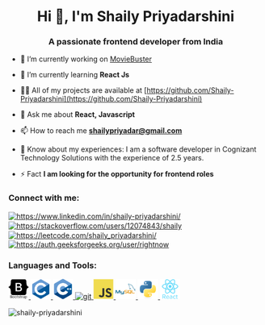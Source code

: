 <h1 align="center">Hi 👋, I'm Shaily Priyadarshini</h1>
<h3 align="center">A passionate frontend developer from India</h3>

- 🔭 I’m currently working on [MovieBuster](https://github.com/Shaily-Priyadarshini/Moviebuster)

- 🌱 I’m currently learning **React Js**

- 👨‍💻 All of my projects are available at [https://github.com/Shaily-Priyadarshini](https://github.com/Shaily-Priyadarshini)

- 💬 Ask me about **React, Javascript**

- 📫 How to reach me **shailypriyadar@gmail.com**

- 📄 Know about my experiences: I am a software developer in Cognizant Technology Solutions with the experience of 2.5 years.

- ⚡ Fact **I am looking for the opportunity for frontend roles**

<h3 align="left">Connect with me:</h3>
<p align="left">
<a href="https://linkedin.com/in/https://www.linkedin.com/in/shaily-priyadarshini/" target="blank"><img align="center" src="https://raw.githubusercontent.com/rahuldkjain/github-profile-readme-generator/master/src/images/icons/Social/linked-in-alt.svg" alt="https://www.linkedin.com/in/shaily-priyadarshini/" height="30" width="40" /></a>
<a href="https://stackoverflow.com/users/https://stackoverflow.com/users/12074843/shaily" target="blank"><img align="center" src="https://raw.githubusercontent.com/rahuldkjain/github-profile-readme-generator/master/src/images/icons/Social/stack-overflow.svg" alt="https://stackoverflow.com/users/12074843/shaily" height="30" width="40" /></a>
<a href="https://www.leetcode.com/https://leetcode.com/shaily_priyadarshini/" target="blank"><img align="center" src="https://raw.githubusercontent.com/rahuldkjain/github-profile-readme-generator/master/src/images/icons/Social/leet-code.svg" alt="https://leetcode.com/shaily_priyadarshini/" height="30" width="40" /></a>
<a href="https://auth.geeksforgeeks.org/user/https://auth.geeksforgeeks.org/user/rightnow" target="blank"><img align="center" src="https://raw.githubusercontent.com/rahuldkjain/github-profile-readme-generator/master/src/images/icons/Social/geeks-for-geeks.svg" alt="https://auth.geeksforgeeks.org/user/rightnow" height="30" width="40" /></a>
</p>

<h3 align="left">Languages and Tools:</h3>
<p align="left"> <a href="https://getbootstrap.com" target="_blank" rel="noreferrer"> <img src="https://raw.githubusercontent.com/devicons/devicon/master/icons/bootstrap/bootstrap-plain-wordmark.svg" alt="bootstrap" width="40" height="40"/> </a> <a href="https://www.cprogramming.com/" target="_blank" rel="noreferrer"> <img src="https://raw.githubusercontent.com/devicons/devicon/master/icons/c/c-original.svg" alt="c" width="40" height="40"/> </a> <a href="https://www.w3schools.com/cpp/" target="_blank" rel="noreferrer"> <img src="https://raw.githubusercontent.com/devicons/devicon/master/icons/cplusplus/cplusplus-original.svg" alt="cplusplus" width="40" height="40"/> </a> <a href="https://git-scm.com/" target="_blank" rel="noreferrer"> <img src="https://www.vectorlogo.zone/logos/git-scm/git-scm-icon.svg" alt="git" width="40" height="40"/> </a> <a href="https://developer.mozilla.org/en-US/docs/Web/JavaScript" target="_blank" rel="noreferrer"> <img src="https://raw.githubusercontent.com/devicons/devicon/master/icons/javascript/javascript-original.svg" alt="javascript" width="40" height="40"/> </a> <a href="https://www.mysql.com/" target="_blank" rel="noreferrer"> <img src="https://raw.githubusercontent.com/devicons/devicon/master/icons/mysql/mysql-original-wordmark.svg" alt="mysql" width="40" height="40"/> </a> <a href="https://www.python.org" target="_blank" rel="noreferrer"> <img src="https://raw.githubusercontent.com/devicons/devicon/master/icons/python/python-original.svg" alt="python" width="40" height="40"/> </a> <a href="https://reactjs.org/" target="_blank" rel="noreferrer"> <img src="https://raw.githubusercontent.com/devicons/devicon/master/icons/react/react-original-wordmark.svg" alt="react" width="40" height="40"/> </a> </p>

<p><img align="center" src="https://github-readme-stats.vercel.app/api/top-langs?username=shaily-priyadarshini&show_icons=true&locale=en&layout=compact" alt="shaily-priyadarshini" /></p>
